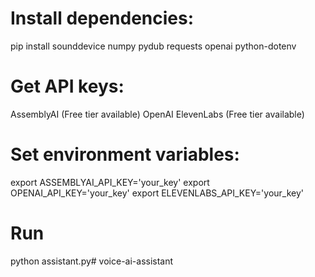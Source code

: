 # Install dependencies:
pip install sounddevice numpy pydub requests openai python-dotenv

# Get API keys:

AssemblyAI (Free tier available)
OpenAI
ElevenLabs (Free tier available)

# Set environment variables:
export ASSEMBLYAI_API_KEY='your_key'
export OPENAI_API_KEY='your_key'
export ELEVENLABS_API_KEY='your_key'

# Run 
python assistant.py# voice-ai-assistant
